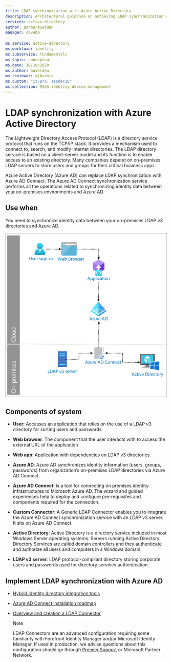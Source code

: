 ```yaml
---
title: LDAP synchronization with Azure Active Directory
description: Architectural guidance on achieving LDAP synchronization with Azure Active Directory.
services: active-directory
author: BarbaraSelden
manager: daveba

ms.service: active-directory
ms.workload: identity
ms.subservice: fundamentals
ms.topic: conceptual
ms.date: 10/10/2020
ms.author: baselden
ms.reviewer: ajburnle
ms.custom: "it-pro, seodec18"
ms.collection: M365-identity-device-management
---
```


# LDAP synchronization with Azure Active Directory

The Lightweight Directory Access Protocol (LDAP) is a directory service protocol that runs on the TCP/IP stack. It provides a mechanism used to connect to, search, and modify internet directories. The LDAP directory service is based on a client-server model and its function is to enable access to an existing directory. Many companies depend on on-premises LDAP servers to store users and groups for their critical business apps. 

Azure Active Directory (Azure AD) can replace LDAP synchronization with Azure AD Connect. The Azure AD Connect synchronization service performs all the operations related to synchronizing identity data between your on-premises environments and Azure AD. 

## Use when

You need to synchronize identity data between your on-premises LDAP v3 directories and Azure AD. 

![architectural diagram](./media/authentication-patterns/ldap-sync.png)

## Components of system

* **User**: Accesses an application that relies on the use of a LDAP v3 directory for sorting users and passwords.

* **Web browser**: The component that the user interacts with to access the external URL of the application

* **Web app**: Application with dependencies on LDAP v3 directories.

* **Azure AD**: Azure AD synchronizes identity information (users, groups, passwords) from organization’s on-premises LDAP directories via Azure AD Connect. 

* **Azure AD Connect**: is a tool for connecting on premises identity infrastructures to Microsoft Azure AD. The wizard and guided experiences help to deploy and configure pre-requisites and components required for the connection. 

* **Custom Connector**: A Generic LDAP Connector enables you to integrate the Azure AD Connect synchronization service with an LDAP v3 server. It sits on Azure AD Connect.

* **Active Directory**: Active Directory is a directory service included in most Windows Server operating systems. Servers running Active Directory Directory Services are called domain controllers and they authenticate and authorize all users and computers in a Windows domain.

* **LDAP v3 server**: LDAP protocol-compliant directory storing corporate users and passwords used for directory services authentication.

## Implement LDAP synchronization with Azure AD

* [Hybrid Identity directory integration tools](https://docs.microsoft.com/azure/active-directory/hybrid/plan-hybrid-identity-design-considerations-tools-comparison) 

* [Azure AD Connect installation roadmap](https://docs.microsoft.com/azure/active-directory/hybrid/how-to-connect-install-roadmap) 

* [Overview and creation a LDAP Connector](https://docs.microsoft.com/microsoft-identity-manager/reference/microsoft-identity-manager-2016-connector-genericldap) 

   > [!NOTE]
   > LDAP Connectors are an advanced configuration requiring some familiarity with Forefront Identity Manager and/or Microsoft Identity Manager. If used in production, we advise questions about this configuration should go through [Premier Support](https://support.microsoft.com/premier) or Microsoft Partner Network.

 
